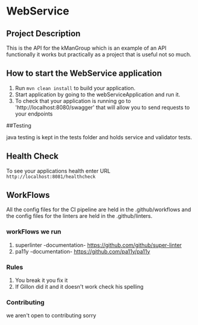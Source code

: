 # WebService

## Project Description 

This is the API for the kManGroup which is an example of an API functionally it works but practically as a project that is useful not so much. 

## How to start the WebService application

1. Run `mvn clean install` to build your application.
2. Start application by going to the webServiceApplication and run it. 
3. To check that your application is running go to 'http://localhost:8080/swagger' that will allow you to send requests to your endpoints 

##Testing

java testing is kept in the tests folder and holds service and validator tests. 

## Health Check

To see your applications health enter URL `http://localhost:8081/healthcheck`

## WorkFlows

All the config files for the CI pipeline are held in the .github/workflows and the config files for the linters are held in the .github/linters.

### workFlows we run

1. superlinter -documentation-  https://github.com/github/super-linter
2. pa11y -documentation- https://github.com/pa11y/pa11y

### Rules

1. You break it you fix it
2. If Gillon did it and it doesn't work check his spelling

### Contributing

we aren't open to contributing sorry
